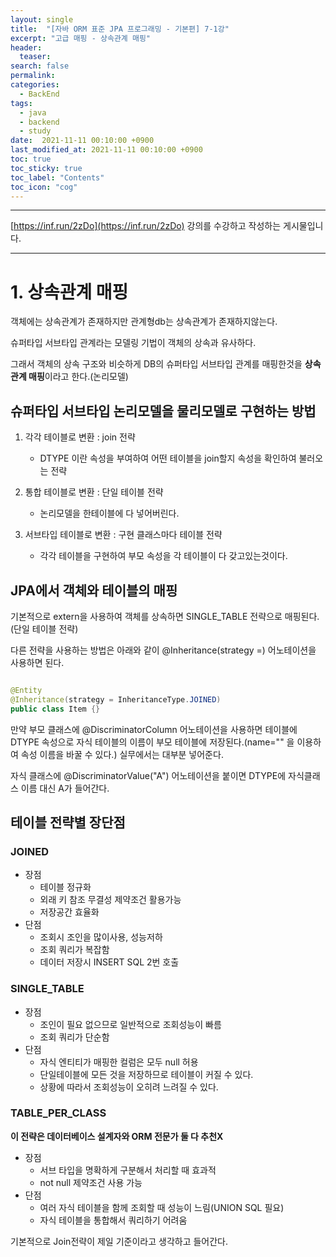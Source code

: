 ```yaml
---
layout: single
title:  "[자바 ORM 표준 JPA 프로그래밍 - 기본편] 7-1강"
excerpt: "고급 매핑 - 상속관계 매핑"
header:
  teaser: 
search: false
permalink:
categories: 
  - BackEnd
tags:
  - java
  - backend
  - study
date:  2021-11-11 00:10:00 +0900
last_modified_at: 2021-11-11 00:10:00 +0900
toc: true
toc_sticky: true
toc_label: "Contents"
toc_icon: "cog"
---
```

---

[https://inf.run/2zDo](https://inf.run/2zDo) 강의를 수강하고 작성하는 게시물입니다.

---

# 1. 상속관계 매핑

객체에는 상속관계가 존재하지만 관계형db는 상속관계가 존재하지않는다.

슈퍼타입 서브타입 관계라는 모델링 기법이 객체의 상속과 유사하다.

그래서 객체의 상속 구조와 비슷하게 DB의 슈퍼타입 서브타입 관계를 매핑한것을 **상속관계 매핑**이라고 한다.(논리모델)

## 슈퍼타입 서브타입 논리모델을 물리모델로 구현하는 방법

1. 각각 테이블로 변환 : join 전략
   
   - DTYPE 이란 속성을 부여하여 어떤 테이블을 join할지 속성을 확인하여 불러오는 전략
  
2. 통합 테이블로 변환 : 단일 테이블 전략

   - 논리모델을 한테이블에 다 넣어버린다.

3. 서브타입 테이블로 변환 : 구현 클래스마다 테이블 전략 

   - 각각 테이블을 구현하여 부모 속성을 각 테이블이 다 갖고있는것이다.

## JPA에서 객체와 테이블의 매핑

기본적으로 extern을 사용하여 객체를 상속하면 SINGLE_TABLE 전략으로 매핑된다.(단일 테이블 전략)

다른 전략을 사용하는 방법은 아래와 같이 @Inheritance(strategy =) 어노테이션을 사용하면 된다.

```java

@Entity
@Inheritance(strategy = InheritanceType.JOINED)
public class Item {}
```

만약 부모 클래스에 @DiscriminatorColumn 어노테이션을 사용하면 테이블에 DTYPE 속성으로 자식 테이블의 이름이 부모 테이블에 저장된다.(name="" 을 이용하여 속성 이름을 바꿀 수 있다.) 실무에서는 대부분 넣어준다.

자식 클래스에 @DiscriminatorValue("A") 어노테이션을 붙이면 DTYPE에 자식클래스 이름 대신 A가 들어간다.

## 테이블 전략별 장단점

### JOINED
- 장점
  - 테이블 정규화
  - 외래 키 참조 무결성 제약조건 활용가능
  - 저장공간 효율화
- 단점
  - 조회시 조인을 많이사용, 성능저하
  - 조회 쿼리가 복잡함
  - 데이터 저장시 INSERT SQL 2번 호출

### SINGLE_TABLE
- 장점
  - 조인이 필요 없으므로 일반적으로 조회성능이 빠름
  - 조회 쿼리가 단순함
- 단점
  - 자식 엔티티가 매핑한 컬럼은 모두 null 허용
  - 단일테이블에 모든 것을 저장하므로 테이블이 커질 수 있다.
  - 상황에 따라서 조회성능이 오히려 느려질 수 있다.

### TABLE_PER_CLASS

**이 전략은 데이터베이스 설계자와 ORM 전문가 둘 다 추천X**

- 장점
  - 서브 타입을 명확하게 구분해서 처리할 때 효과적
  - not null 제약조건 사용 가능
- 단점
  - 여러 자식 테이블을 함께 조회할 때 성능이 느림(UNION SQL 필요)
  - 자식 테이블을 통합해서 쿼리하기 어려움

기본적으로 Join전략이 제일 기준이라고 생각하고 들어간다.

